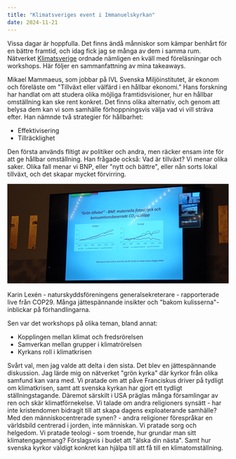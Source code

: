 ```yaml
---
title: "Klimatsveriges event i Immanuelskyrkan"
date: 2024-11-21
---
```


Vissa dagar är hoppfulla. Det finns ändå månniskor som kämpar benhårt för en bättre framtid, och idag fick jag se många av dem i samma rum. Nätverket [Klimatsverige](https://klimatsverige.se/) ordnade nämligen en kväll med föreläsningar och workshops. Här följer en sammanfattning av mina takeaways.

Mikael Mammaeus, som jobbar på IVL Svenska Miljöinstitutet, är ekonom och föreläste om "Tillväxt eller välfärd i en hållbar ekonomi." Hans forskning har handlat om att studera olika möjliga framtidsvisioner, hur en hållbar omställning kan ske rent konkret. Det finns olika alternativ, och genom att belysa dem kan vi som samhälle förhoppningsvis välja vad vi vill sträva efter. Han nämnde två strategier för hållbarhet:

 * Effektivisering
 * Tillräcklighet
   
Den första används flitigt av politiker och andra, men räcker ensam inte för att ge hållbar omställning. Han frågade också: Vad är tillväxt? Vi menar olika saker. Olika fall menar vi BNP, eller "nytt och bättre", eller nån sorts lokal tillväxt, och det skapar mycket förvirring.

![Världens och sveriges BNP, materialkonsumption, och koldioxidutsläpp grafade över tid.](/assets/images/mammaeus.jpg)

Karin Lexén - naturskyddsföreningens generalsekreterare - rapporterade live från COP29. Många jättespännande insikter och "bakom kulisserna"-inblickar på förhandlingarna.

Sen var det workshops på olika teman, bland annat:

 * Kopplingen mellan klimat och fredsrörelsen
 * Samverkan mellan grupper i klimatrörelsen
 * Kyrkans roll i klimatkrisen
   
Svårt val, men jag valde att delta i den sista. Det blev en jättespännande diskussion. Jag lärde mig on nätverket "grön kyrka" där kyrkor från olika samfund kan vara med. Vi pratade om att påve Franciskus driver på tydligt om klimatkrisen, samt att svenska kyrkan har gjort ett tydligt ställningstagande. Däremot särskilt i USA präglas många församlingar av ren och skär klimatförnekelse. Vi talade om andra religioners synsätt - har inte kristendomen bidragit till att skapa dagens exploaterande samhälle? Med den människocentrerade synen? - andra religioner förespråkar en världsbild centrerad i jorden, inte människan. Vi pratade sorg och helgedom. Vi pratade teologi - som troende, hur grundar man sitt klimatengagemang? Förslagsvis i budet att "älska din nästa". Samt hur svenska kyrkor väldigt konkret kan hjälpa till att få till en klimatomställning.

